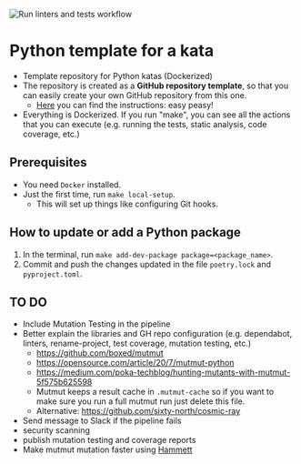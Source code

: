 ![Run linters and tests workflow](https://github.com/islomar/python-kata-template/actions/workflows/run-linters-and-tests.yml/badge.svg)

# Python template for a kata

- Template repository for Python katas (Dockerized)
- The repository is created as a **GitHub repository template**, so that you can easily create your own GitHub repository from this one.
  - [Here](https://docs.github.com/en/repositories/creating-and-managing-repositories/creating-a-repository-from-a-template) you can find the instructions: easy peasy!
- Everything is Dockerized. If you run "make", you can see all the actions that you can execute (e.g. running the tests, static analysis, code coverage, etc.)

## Prerequisites
- You need `Docker` installed.
- Just the first time, run `make local-setup`.
    - This will set up things like configuring Git hooks.

## How to update or add a Python package
  1. In the terminal, run `make add-dev-package package=<package_name>`. 
  2. Commit and push the changes updated in the file `poetry.lock` and `pyproject.toml`.

## TO DO
- Include Mutation Testing in the pipeline
- Better explain the libraries and GH repo configuration (e.g. dependabot, linters, rename-project, test coverage, mutation testing, etc.)
  - https://github.com/boxed/mutmut
  - https://opensource.com/article/20/7/mutmut-python
  - https://medium.com/poka-techblog/hunting-mutants-with-mutmut-5f575b625598
  - Mutmut keeps a result cache in `.mutmut-cache` so if you want to make sure you run a full mutmut run just delete this file.
  - Alternative: https://github.com/sixty-north/cosmic-ray
- Send message to Slack if the pipeline fails
- security scanning
- publish mutation testing and coverage reports
- Make mutmut mutation faster using [Hammett](https://github.com/boxed/hammett)
